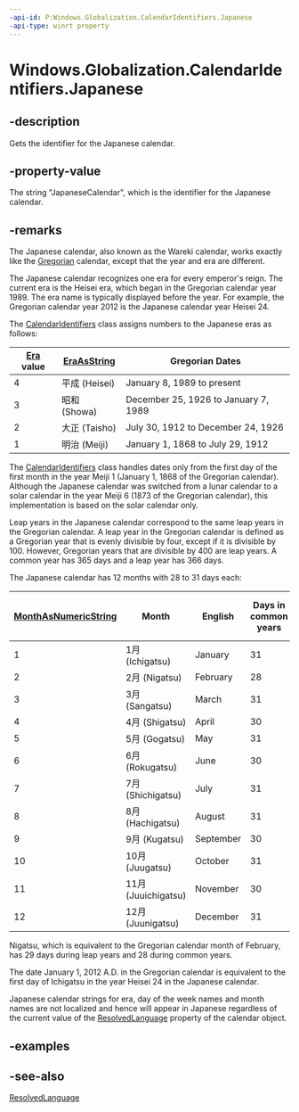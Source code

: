 ```yaml
---
-api-id: P:Windows.Globalization.CalendarIdentifiers.Japanese
-api-type: winrt property
---
```


<!-- Property syntax
public string Japanese { get; }
-->

# Windows.Globalization.CalendarIdentifiers.Japanese

## -description
Gets the identifier for the Japanese calendar.

## -property-value
The string "JapaneseCalendar", which is the identifier for the Japanese calendar.

## -remarks

The Japanese calendar, also known as the Wareki calendar, works exactly like the [Gregorian](calendaridentifiers_gregorian.md) calendar, except that the year and era are different.

The Japanese calendar recognizes one era for every emperor's reign. The current era is the Heisei era, which began in the Gregorian calendar year 1989. The era name is typically displayed before the year. For example, the Gregorian calendar year 2012 is the Japanese calendar year Heisei 24.

The [CalendarIdentifiers](calendaridentifiers.md) class assigns numbers to the Japanese eras as follows:

| [Era](calendar_era.md) value | [EraAsString](calendar_eraasstring_1742852677.md) | Gregorian Dates |
|---|---|---|
| 4 | 平成 (Heisei) | January 8, 1989 to present |
| 3 | 昭和 (Showa) | December 25, 1926 to January 7, 1989 |
| 2 | 大正 (Taisho) | July 30, 1912 to December 24, 1926 |
| 1 | 明治 (Meiji) | January 1, 1868 to July 29, 1912 |

The [CalendarIdentifiers](calendaridentifiers.md) class handles dates only from the first day of the first month in the year Meiji 1 (January 1, 1868 of the Gregorian calendar). Although the Japanese calendar was switched from a lunar calendar to a solar calendar in the year Meiji 6 (1873 of the Gregorian calendar), this implementation is based on the solar calendar only.

Leap years in the Japanese calendar correspond to the same leap years in the Gregorian calendar. A leap year in the Gregorian calendar is defined as a Gregorian year that is evenly divisible by four, except if it is divisible by 100. However, Gregorian years that are divisible by 400 are leap years. A common year has 365 days and a leap year has 366 days.

The Japanese calendar has 12 months with 28 to 31 days each:

| [MonthAsNumericString](calendar_monthasnumericstring_952914344.md) | Month | English | Days in common years | Days in leap years |
|---|---|---|---|---|
| 1 | 1月 (Ichigatsu) | January | 31 | 31 |
| 2 | 2月 (Nigatsu) | February | 28 | 29 |
| 3 | 3月 (Sangatsu) | March | 31 | 31 |
| 4 | 4月 (Shigatsu) | April | 30 | 30 |
| 5 | 5月 (Gogatsu) | May | 31 | 31 |
| 6 | 6月 (Rokugatsu) | June | 30 | 30 |
| 7 | 7月 (Shichigatsu) | July | 31 | 31 |
| 8 | 8月 (Hachigatsu) | August | 31 | 31 |
| 9 | 9月 (Kugatsu) | September | 30 | 30 |
| 10 | 10月 (Juugatsu) | October | 31 | 31 |
| 11 | 11月 (Juuichigatsu) | November | 30 | 30 |
| 12 | 12月 (Juunigatsu) | December | 31 | 31 |

Nigatsu, which is equivalent to the Gregorian calendar month of February, has 29 days during leap years and 28 during common years.

The date January 1, 2012 A.D. in the Gregorian calendar is equivalent to the first day of Ichigatsu in the year Heisei 24 in the Japanese calendar.

Japanese calendar strings for era, day of the week names and month names are not localized and hence will appear in Japanese regardless of the current value of the [ResolvedLanguage](calendar_resolvedlanguage.md) property of the calendar object.

## -examples

## -see-also
[ResolvedLanguage](calendar_resolvedlanguage.md)